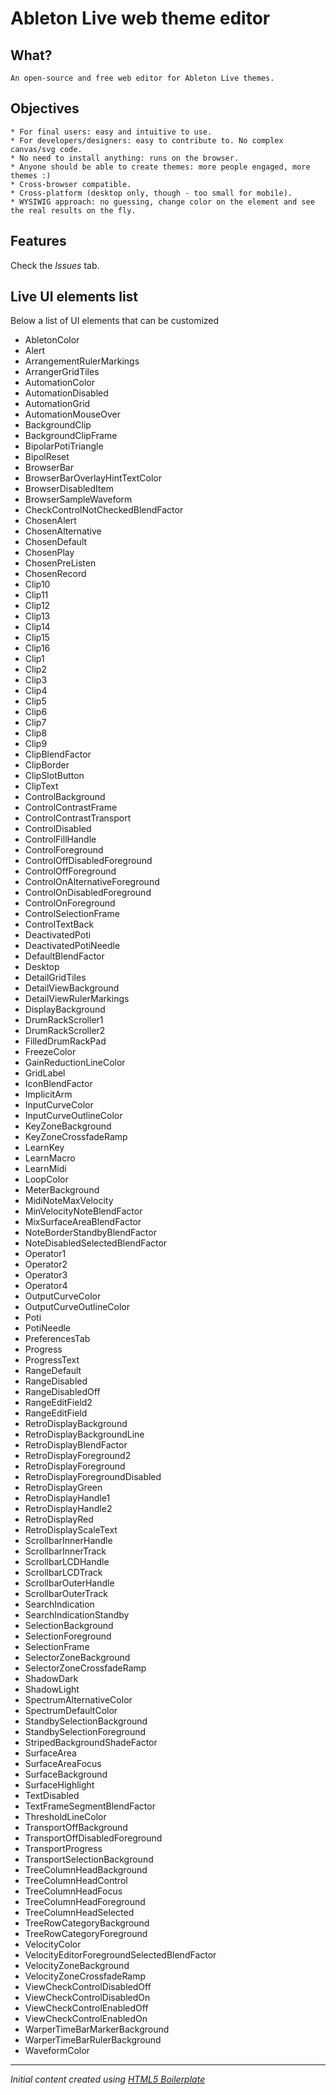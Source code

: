 # **Ableton Live** web theme editor

## What?

    An open-source and free web editor for Ableton Live themes.

## Objectives

    * For final users: easy and intuitive to use.
    * For developers/designers: easy to contribute to. No complex canvas/svg code.
    * No need to install anything: runs on the browser.
    * Anyone should be able to create themes: more people engaged, more themes :)
    * Cross-browser compatible.
    * Cross-platform (desktop only, though - too small for mobile).
    * WYSIWIG approach: no guessing, change color on the element and see the real results on the fly.

## Features

Check the _Issues_ tab. 

## Live UI elements list

Below a list of UI elements that can be customized

* AbletonColor
* Alert
* ArrangementRulerMarkings
* ArrangerGridTiles
* AutomationColor
* AutomationDisabled
* AutomationGrid
* AutomationMouseOver
* BackgroundClip
* BackgroundClipFrame
* BipolarPotiTriangle
* BipolReset
* BrowserBar
* BrowserBarOverlayHintTextColor
* BrowserDisabledItem
* BrowserSampleWaveform
* CheckControlNotCheckedBlendFactor
* ChosenAlert
* ChosenAlternative
* ChosenDefault
* ChosenPlay
* ChosenPreListen
* ChosenRecord
* Clip10
* Clip11
* Clip12
* Clip13
* Clip14
* Clip15
* Clip16
* Clip1
* Clip2
* Clip3
* Clip4
* Clip5
* Clip6
* Clip7
* Clip8
* Clip9
* ClipBlendFactor
* ClipBorder
* ClipSlotButton
* ClipText
* ControlBackground
* ControlContrastFrame
* ControlContrastTransport
* ControlDisabled
* ControlFillHandle
* ControlForeground
* ControlOffDisabledForeground
* ControlOffForeground
* ControlOnAlternativeForeground
* ControlOnDisabledForeground
* ControlOnForeground
* ControlSelectionFrame
* ControlTextBack
* DeactivatedPoti
* DeactivatedPotiNeedle
* DefaultBlendFactor
* Desktop
* DetailGridTiles
* DetailViewBackground
* DetailViewRulerMarkings
* DisplayBackground
* DrumRackScroller1
* DrumRackScroller2
* FilledDrumRackPad
* FreezeColor
* GainReductionLineColor
* GridLabel
* IconBlendFactor
* ImplicitArm
* InputCurveColor
* InputCurveOutlineColor
* KeyZoneBackground
* KeyZoneCrossfadeRamp
* LearnKey
* LearnMacro
* LearnMidi
* LoopColor
* MeterBackground
* MidiNoteMaxVelocity
* MinVelocityNoteBlendFactor
* MixSurfaceAreaBlendFactor
* NoteBorderStandbyBlendFactor
* NoteDisabledSelectedBlendFactor
* Operator1
* Operator2
* Operator3
* Operator4
* OutputCurveColor
* OutputCurveOutlineColor
* Poti
* PotiNeedle
* PreferencesTab
* Progress
* ProgressText
* RangeDefault
* RangeDisabled
* RangeDisabledOff
* RangeEditField2
* RangeEditField
* RetroDisplayBackground
* RetroDisplayBackgroundLine
* RetroDisplayBlendFactor
* RetroDisplayForeground2
* RetroDisplayForeground
* RetroDisplayForegroundDisabled
* RetroDisplayGreen
* RetroDisplayHandle1
* RetroDisplayHandle2
* RetroDisplayRed
* RetroDisplayScaleText
* ScrollbarInnerHandle
* ScrollbarInnerTrack
* ScrollbarLCDHandle
* ScrollbarLCDTrack
* ScrollbarOuterHandle
* ScrollbarOuterTrack
* SearchIndication
* SearchIndicationStandby
* SelectionBackground
* SelectionForeground
* SelectionFrame
* SelectorZoneBackground
* SelectorZoneCrossfadeRamp
* ShadowDark
* ShadowLight
* SpectrumAlternativeColor
* SpectrumDefaultColor
* StandbySelectionBackground
* StandbySelectionForeground
* StripedBackgroundShadeFactor
* SurfaceArea
* SurfaceAreaFocus
* SurfaceBackground
* SurfaceHighlight
* TextDisabled
* TextFrameSegmentBlendFactor
* ThresholdLineColor
* TransportOffBackground
* TransportOffDisabledForeground
* TransportProgress
* TransportSelectionBackground
* TreeColumnHeadBackground
* TreeColumnHeadControl
* TreeColumnHeadFocus
* TreeColumnHeadForeground
* TreeColumnHeadSelected
* TreeRowCategoryBackground
* TreeRowCategoryForeground
* VelocityColor
* VelocityEditorForegroundSelectedBlendFactor
* VelocityZoneBackground
* VelocityZoneCrossfadeRamp
* ViewCheckControlDisabledOff
* ViewCheckControlDisabledOn
* ViewCheckControlEnabledOff
* ViewCheckControlEnabledOn
* WarperTimeBarMarkerBackground
* WarperTimeBarRulerBackground
* WaveformColor


--------
*Initial content created using [HTML5 Boilerplate](https://html5boilerplate.com)*

